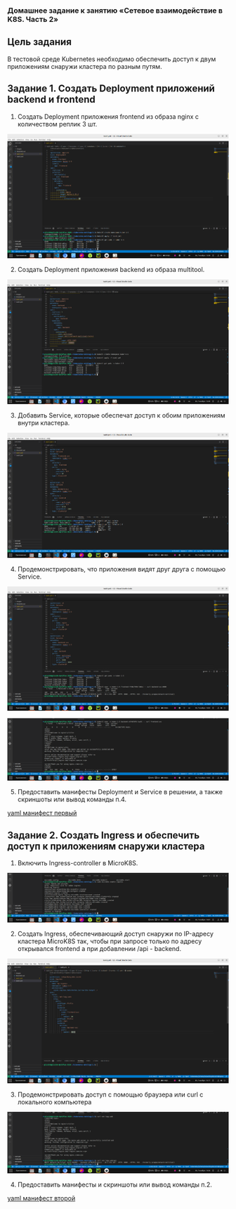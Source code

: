 ### Домашнее задание к занятию «Сетевое взаимодействие в K8S. Часть 2»

## Цель задания

В тестовой среде Kubernetes необходимо обеспечить доступ к двум приложениям снаружи кластера по разным путям.

## Задание 1. Создать Deployment приложений backend и frontend

1. Создать Deployment приложения frontend из образа nginx с количеством реплик 3 шт.

![Скрин 1](./images/1.png)

2. Создать Deployment приложения backend из образа multitool.

![Скрин 2](./images/2.png)

3. Добавить Service, которые обеспечат доступ к обоим приложениям внутри кластера.

![Скрин 3](./images/3.png)

4. Продемонстрировать, что приложения видят друг друга с помощью Service.

![Скрин 4](./images/4.png)

![Скрин 5](./images/5.png)

5. Предоставить манифесты Deployment и Service в решении, а также скриншоты или вывод команды п.4.

[yaml манифест первый](https://github.com/george25031996/kubernetes-netology/blob/main/1.5/task1.yml)

## Задание 2. Создать Ingress и обеспечить доступ к приложениям снаружи кластера

1. Включить Ingress-controller в MicroK8S.

![Скрин 6](./images/6.png)

2. Создать Ingress, обеспечивающий доступ снаружи по IP-адресу кластера MicroK8S так, чтобы при запросе только по адресу открывался frontend а при добавлении /api - backend.

![Скрин 7](./images/7.png)

3. Продемонстрировать доступ с помощью браузера или curl с локального компьютера

![Скрин 8](./images/8.png)

4. Предоставить манифесты и скриншоты или вывод команды п.2.

[yaml манифест второй](https://github.com/george25031996/kubernetes-netology/blob/main/1.5/task2.yml)
